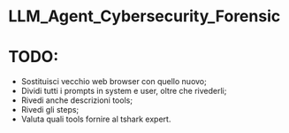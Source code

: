 # LLM_Agent_Cybersecurity_Forensic

# TODO:
- Sostituisci vecchio web browser con quello nuovo;
- Dividi tutti i prompts in system e user, oltre che rivederli;
- Rivedi anche descrizioni tools;
- Rivedi gli steps;
- Valuta quali tools fornire al tshark expert. 